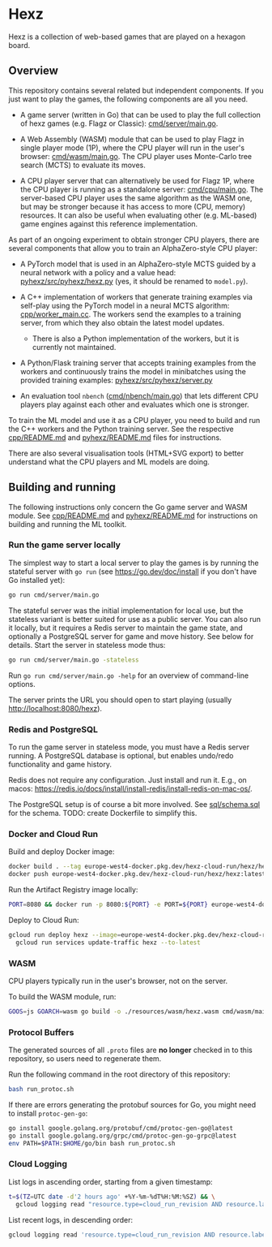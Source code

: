 # Hexz

Hexz is a collection of web-based games that are played on a hexagon board.

## Overview

This repository contains several related but independent components.
If you just want to play the games, the following components are all you need.

* A game server (written in Go) that can be used to play the full collection of hexz games (e.g. Flagz or Classic):
  [cmd/server/main.go](./cmd/server/main.go).

* A Web Assembly (WASM) module that can be used to play Flagz in single player mode (1P), where the CPU player
  will run in the user's browser: [cmd/wasm/main.go](./cmd/wasm/main.go). The CPU player uses Monte-Carlo tree search
  (MCTS) to evaluate its moves.

* A CPU player server that can alternatively be used for Flagz 1P, where the CPU player is running as a
  standalone server: [cmd/cpu/main.go](./cmd/cpu/main.go). The server-based CPU player uses the same algorithm
  as the WASM one, but may be stronger because it has access to more (CPU, memory) resources.
  It can also be useful when evaluating other (e.g. ML-based) game engines against this reference implementation.

As part of an ongoing experiment to obtain stronger CPU players, there are several components that allow you
to train an AlphaZero-style CPU player:

* A PyTorch model that is used in an AlphaZero-style MCTS guided by a neural network with a policy and a value
  head: [pyhexz/src/pyhexz/hexz.py](./pyhexz/src/pyhexz/hexz.py) (yes, it should be renamed to `model.py`).

* A C++ implementation of workers that generate training examples via self-play using the PyTorch model
  in a neural MCTS algorithm: [cpp/worker_main.cc](./cpp/worker_main.cc).
  The workers send the examples to a training server, from which they also obtain the latest model updates.

  * There is also a Python implementation of the workers, but it is currently not maintained.

* A Python/Flask training server that accepts training examples from the workers and continuously
  trains the model in minibatches using the provided training examples:
  [pyhexz/src/pyhexz/server.py](./pyhexz/src/pyhexz/server.py)

* An evaluation tool `nbench` ([cmd/nbench/main.go](./cmd/nbench/main.go)) that lets different CPU
  players play against each other and evaluates which one is stronger.

To train the ML model and use it as a CPU player, you need to build and run the C++ workers and the Python
training server. See the respective [cpp/README.md](./cpp/README.md)
and [pyhexz/README.md](./pyhexz/README.md) files for instructions.

There are also several visualisation tools (HTML+SVG export) to better understand what the CPU players
and ML models are doing.

## Building and running

The following instructions only concern the Go game server and WASM module. See [cpp/README.md](./cpp/README.md)
and [pyhexz/README.md](./pyhexz/README.md) for instructions on building and running the ML toolkit.

### Run the game server locally

The simplest way to start a local server to play the games is by running the stateful server with `go run`
(see <https://go.dev/doc/install> if you don't have Go installed yet):

```bash
go run cmd/server/main.go
```

The stateful server was the initial implementation for local use, but the stateless variant
is better suited for use as a public server. You can also run it locally, but it requires
a Redis server to maintain the game state, and optionally a PostgreSQL server for game and move
history. See below for details. Start the server in stateless mode thus:

```bash
go run cmd/server/main.go -stateless
```

Run `go run cmd/server/main.go -help` for an overview of command-line options.

The server prints the URL you should open to start playing (usually <http://localhost:8080/hexz>).

### Redis and PostgreSQL

To run the game server in stateless mode, you must have a Redis server running.
A PostgreSQL database is optional, but enables undo/redo functionality and game
history.

Redis does not require any configuration. Just install and run it. E.g., on macos:
<https://redis.io/docs/install/install-redis/install-redis-on-mac-os/>.

The PostgreSQL setup is of course a bit more involved. See [sql/schema.sql](./sql/schema.sql) for
the schema. TODO: create Dockerfile to simplify this.

### Docker and Cloud Run

Build and deploy Docker image:

```bash
docker build . --tag europe-west4-docker.pkg.dev/hexz-cloud-run/hexz/hexz:latest
docker push europe-west4-docker.pkg.dev/hexz-cloud-run/hexz/hexz:latest
```

Run the Artifact Registry image locally:

```bash
PORT=8080 && docker run -p 8080:${PORT} -e PORT=${PORT} europe-west4-docker.pkg.dev/hexz-cloud-run/hexz/hexz:latest
```

Deploy to Cloud Run:

```bash
gcloud run deploy hexz --image=europe-west4-docker.pkg.dev/hexz-cloud-run/hexz/hexz:latest --region=europe-west4 --project=hexz-cloud-run  && \
  gcloud run services update-traffic hexz --to-latest
```

### WASM

CPU players typically run in the user's browser, not on the server.

To build the WASM module, run:

```bash
GOOS=js GOARCH=wasm go build -o ./resources/wasm/hexz.wasm cmd/wasm/main.go && gzip -f ./resources/wasm/hexz.wasm
```

### Protocol Buffers

The generated sources of all `.proto` files are **no longer** checked in to
this repository, so users need to regenerate them.

Run the following command in the root directory of this repository:

```bash
bash run_protoc.sh
```

If there are errors generating the protobuf sources for Go, you might need to install `protoc-gen-go`:

```bash
go install google.golang.org/protobuf/cmd/protoc-gen-go@latest
go install google.golang.org/grpc/cmd/protoc-gen-go-grpc@latest
env PATH=$PATH:$HOME/go/bin bash run_protoc.sh
```

### Cloud Logging

List logs in ascending order, starting from a given timestamp:

```bash
t=$(TZ=UTC date -d'2 hours ago' +%Y-%m-%dT%H:%M:%SZ) && \
  gcloud logging read "resource.type=cloud_run_revision AND resource.labels.service_name=hexz AND textPayload:\"CPU stats\" AND timestamp>=\"$t\"" --project hexz-cloud-run --order=asc --limit=10
```

List recent logs, in descending order:

```bash
gcloud logging read 'resource.type=cloud_run_revision AND resource.labels.service_name=hexz AND textPayload:"CPU stats"' --freshness=2h --project hexz-cloud-run --limit=10
```
